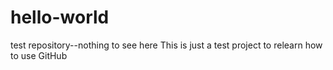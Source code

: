 # hello-world
test repository--nothing to see here
This is just a test project to relearn how to use GitHub
